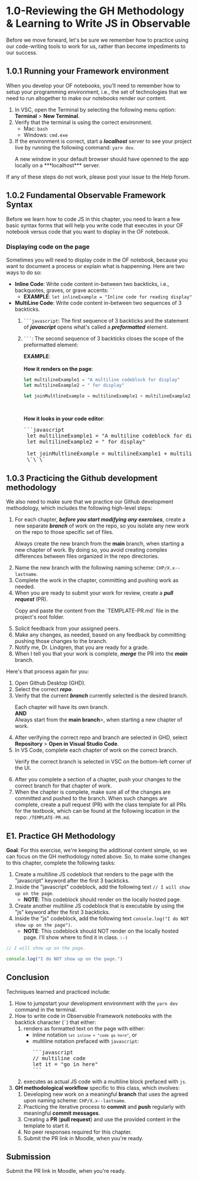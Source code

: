 # 1.0-Reviewing the GH Methodology & Learning to Write JS in Observable

Before we move forward, let's be sure we remember how to practice using our code-writing tools to work for us, rather than become impediments to our success.

## 1.0.1 Running your Framework environment

When you develop your OF notebooks, you'll need to remember how to setup your programming environment, i.e., the set of technologies that we need to run altogether to make our notebooks render our content.

1. In VSC, open the Terminal by selecting the following menu option: **Terminal** > **New Terminal**.
2. Verify that the terminal is using the correct environment.
    - Mac: `bash`
    - Windows: `cmd.exe`
3. If the environment is correct, start a ***localhost*** server to see your project live by running the following command: `yarn dev`.
    <p class="note">A new window in your default browser should have openned to the app locally on a ***localhost*** server.</p>

If any of these steps do not work, please post your issue to the Help forum.

## 1.0.2 Fundamental Observable Framework Syntax

Before we learn how to code JS in this chapter, you need to learn a few basic syntax forms that will help you write code that executes in your OF notebook versus code that you want to display in the OF notebook.

### Displaying code on the page

Sometimes you will need to display code in the OF notebook, because you want to document a process or explain what is happenning. Here are two ways to do so:

- **Inline Code**: Write code content in-between two backticks, i.e., backquotes, graves, or grave accents: <code>``</code>
    - **EXAMPLE**: `let inlineExample = "Inline code for reading display"`
- **MultiLine Code**: Write code content in-between two sequences of 3 backticks.
    1. <code>```javascript</code>: The first sequence of 3 backticks and the statement of ***javascript*** opens what's called a ***preformatted*** element.
    2. <code>```</code>: The second sequence of 3 backticks closes the scope of the preformatted element:
        <br>

        **EXAMPLE**:
        <br><br>
        **How it renders on the page**:

        ```javascript
        let multilineExample1 = "A multiline codeblock for display"
        let multilineExample2 = " for display"

        let joinMultlineExample = multilineExample1 + multilineExample2
        ```

        <br>

        **How it looks in your code editor**:

        <pre>```javascript
        let multilineExample1 = "A multiline codeblock for display"
        let multilineExample2 = " for display"

        let joinMultlineExample = multilineExample1 + multilineExample2
        \`\`\`</pre>

## 1.0.3 Practicing the Github development methodology

We also need to make sure that we practice our Github development methodology, which includes the following high-level steps:

1. For each chapter, ***before you start modifying any exercises***, create a new separate ***branch*** of work on the repo, so you isolate any new work on the repo to those specific set of files.
    <p class="note">
      Always create the new branch from the <strong>main</strong> branch, when starting a new chapter of work. By doing so, you avoid creating complex differences between files organized in the repo directories.
    </p>
2. Name the new branch with the following naming scheme: `CHP/X.x--lastname`.
3. Complete the work in the chapter, committing and pushing work as needed.
4. When you are ready to submit your work for review, create a ***pull request*** (PR).
    <p class="note">
      Copy and paste the content from the `TEMPLATE-PR.md` file in the project's root folder.
    </p>
5. Solicit feedback from your assigned peers.
6. Make any changes, as needed, based on any feedback by committing pushing those changes to the branch.
7. Notify me, Dr. Lindgren, that you are ready for a grade.
8. When I tell you that your work is complete, ***merge*** the PR into the ***main*** branch.

Here's that process again for you:

1. Open Github Desktop (GHD).
2. Select the correct ***repo***.
3. Verify that the current ***branch*** currently selected is the desired branch.
    <p class="tip">
      Each chapter will have its own branch.
      <br><strong>AND</strong><br>
      Always start from the <strong>main branch</strong>>, when starting a new chapter of work.
    </p>
4. After verifying the correct repo and branch are selected in GHD, select **Repository** > **Open in Visual Studio Code**.
5. In VS Code, complete each chapter of work on the correct branch.
    <p class="tip">
      Verify the correct branch is selected in VSC on the bottom-left corner of the UI.
    </p>
6. After you complete a section of a chapter, push your changes to the correct branch for that chapter of work.
7. When the chapter is complete, make sure all of the changes are committed and pushed to the branch. When such changes are complete, create a pull request (PR) with the class template for all PRs for the textbook, which can be found at the following location in the repo: `/TEMPLATE-PR.md`.

## E1. Practice GH Methodology

**Goal**: For this exercise, we're keeping the additional content simple, so we can focus on the GH methodology noted above. So, to make some changes to this chapter, complete the following tasks:

1. Create a multiline JS codeblock that renders to the page with the "javascript" keyword after the first 3 backticks.
2. Inside the "javascript" codeblock, add the following text `// I will show up on the page`.
    - **NOTE**: This codeblock should render on the locally hosted page.
3. Create another multiline JS codeblock that is executable by using the "js" keyword after the first 3 backticks.
4. Inside the "js" codeblock, add the following text `console.log("I do NOT show up on the page")`.
    - **NOTE**: This codeblock should NOT render on the locally hosted page. I'll show where to find it in class. `:-)`

```javascript
// I will show up on the page.
```

```js
console.log("I do NOT show up on the page.")
```

## Conclusion

Techniques learned and practiced include:

1. How to jumpstart your development environment with the `yarn dev` command in the terminal.
2. How to write code in Observable Framework notebooks with the backtick character (<code>`</code>) that either:
    1. renders as formatted text on the page with either:
        - inline notation <code>`let inline = "code go here"`</code>, or
        - multiline notation prefaced with `javascript`:
          <pre>
          ```javascript
          // multiline code
          let it = "go in here"
          ```
          </pre>
    2. executes as actual JS code with a multiline block prefaced with `js`.
3. **GH methodological workflow** specific to this class, which involves:
    1. Developing new work on a meaningful **branch** that uses the agreed upon naming scheme: `CHP/X.x--lastname`.
    2. Practicing the iterative process to **commit** and **push** regularly with meaningful **commit messages**.
    3. Creating a **PR** (**pull request**) and use the provided content in the template to start it.
    4. No peer responses required for this chapter.
    5. Submit the PR link in Moodle, when you're ready.

## Submission

Submit the PR link in Moodle, when you're ready.
